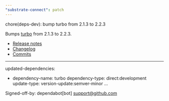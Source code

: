 ```yaml
---
"substrate-connect": patch
---
```


chore(deps-dev): bump turbo from 2.1.3 to 2.2.3

Bumps [turbo](https://github.com/vercel/turborepo) from 2.1.3 to 2.2.3.
- [Release notes](https://github.com/vercel/turborepo/releases)
- [Changelog](https://github.com/vercel/turborepo/blob/main/release.md)
- [Commits](https://github.com/vercel/turborepo/compare/v2.1.3...v2.2.3)

---
updated-dependencies:
- dependency-name: turbo
  dependency-type: direct:development
  update-type: version-update:semver-minor
...

Signed-off-by: dependabot[bot] <support@github.com>
